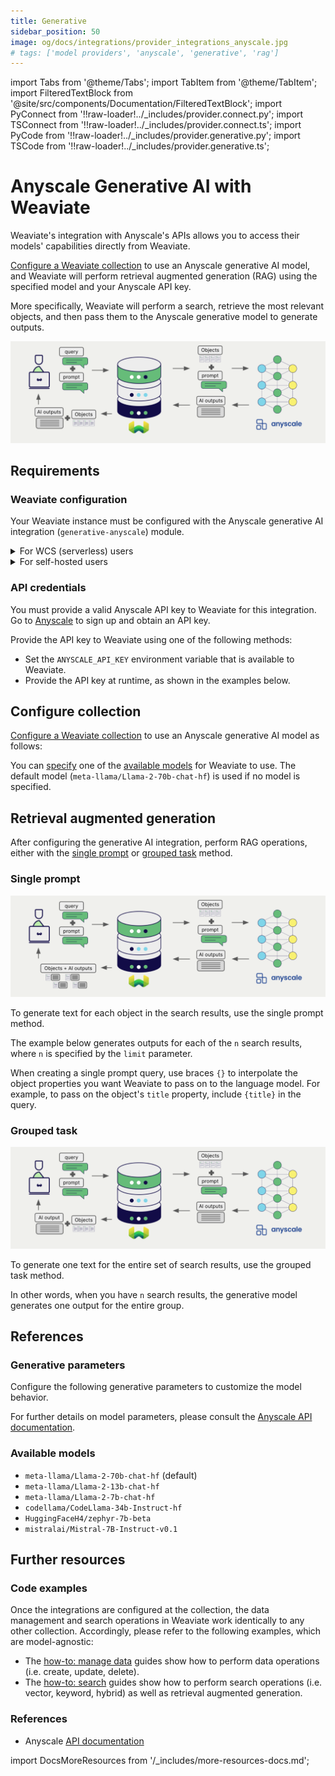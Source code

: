 ```yaml
---
title: Generative
sidebar_position: 50
image: og/docs/integrations/provider_integrations_anyscale.jpg
# tags: ['model providers', 'anyscale', 'generative', 'rag']
---
```


import Tabs from '@theme/Tabs';
import TabItem from '@theme/TabItem';
import FilteredTextBlock from '@site/src/components/Documentation/FilteredTextBlock';
import PyConnect from '!!raw-loader!../_includes/provider.connect.py';
import TSConnect from '!!raw-loader!../_includes/provider.connect.ts';
import PyCode from '!!raw-loader!../_includes/provider.generative.py';
import TSCode from '!!raw-loader!../_includes/provider.generative.ts';

# Anyscale Generative AI with Weaviate

Weaviate's integration with Anyscale's APIs allows you to access their models' capabilities directly from Weaviate.

[Configure a Weaviate collection](#configure-collection) to use an Anyscale generative AI model, and Weaviate will perform retrieval augmented generation (RAG) using the specified model and your Anyscale API key.

More specifically, Weaviate will perform a search, retrieve the most relevant objects, and then pass them to the Anyscale generative model to generate outputs.

![RAG integration illustration](../_includes/integration_anyscale_rag.png)

## Requirements

### Weaviate configuration

Your Weaviate instance must be configured with the Anyscale generative AI integration (`generative-anyscale`) module.

<details>
  <summary>For WCS (serverless) users</summary>

This integration is enabled by default on Weaviate Cloud Services (WCS) serverless managed instances.

</details>

<details>
  <summary>For self-hosted users</summary>

- Check the [cluster metadata](../../config-refs/meta.md) to verify if the module is enabled.
- Follow the [how-to configure modules](../../configuration/modules.md) guide to enable the module in Weaviate.

</details>

### API credentials

You must provide a valid Anyscale API key to Weaviate for this integration. Go to [Anyscale](https://www.anyscale.com/) to sign up and obtain an API key.

Provide the API key to Weaviate using one of the following methods:

- Set the `ANYSCALE_API_KEY` environment variable that is available to Weaviate.
- Provide the API key at runtime, as shown in the examples below.

<Tabs groupId="languages">

 <TabItem value="py" label="Python (v4)">
    <FilteredTextBlock
      text={PyConnect}
      startMarker="# START AnyscaleInstantiation"
      endMarker="# END AnyscaleInstantiation"
      language="py"
    />
  </TabItem>

 <TabItem value="js" label="JS/TS (Beta)">
    <FilteredTextBlock
      text={TSConnect}
      startMarker="// START AnyscaleInstantiation"
      endMarker="// END AnyscaleInstantiation"
      language="ts"
    />
  </TabItem>

</Tabs>

## Configure collection

[Configure a Weaviate collection](../../manage-data/collections.mdx#specify-a-generative-module) to use an Anyscale generative AI model as follows:

<Tabs groupId="languages">
  <TabItem value="py" label="Python (v4)">
    <FilteredTextBlock
      text={PyCode}
      startMarker="# START BasicGenerativeAnyscale"
      endMarker="# END BasicGenerativeAnyscale"
      language="py"
    />
  </TabItem>

  <TabItem value="js" label="JS/TS (Beta)">
    <FilteredTextBlock
      text={TSCode}
      startMarker="// START BasicGenerativeAnyscale"
      endMarker="// END BasicGenerativeAnyscale"
      language="ts"
    />
  </TabItem>

</Tabs>

You can [specify](#generative-parameters) one of the [available models](#available-models) for Weaviate to use. The default model (`meta-llama/Llama-2-70b-chat-hf`) is used if no model is specified.

## Retrieval augmented generation

After configuring the generative AI integration, perform RAG operations, either with the [single prompt](#single-prompt) or [grouped task](#grouped-task) method.

### Single prompt

![Single prompt RAG integration generates individual outputs per search result](../_includes/integration_anyscale_rag_single.png)

To generate text for each object in the search results, use the single prompt method.

The example below generates outputs for each of the `n` search results, where `n` is specified by the `limit` parameter.

When creating a single prompt query, use braces `{}` to interpolate the object properties you want Weaviate to pass on to the language model. For example, to pass on the object's `title` property, include `{title}` in the query.

<Tabs groupId="languages">

 <TabItem value="py" label="Python (v4)">
    <FilteredTextBlock
      text={PyCode}
      startMarker="# START SinglePromptExample"
      endMarker="# END SinglePromptExample"
      language="py"
    />
  </TabItem>

 <TabItem value="js" label="JS/TS (Beta)">
    <FilteredTextBlock
      text={TSCode}
      startMarker="// START SinglePromptExample"
      endMarker="// END SinglePromptExample"
      language="ts"
    />
  </TabItem>

</Tabs>

### Grouped task

![Grouped task RAG integration generates one output for the set of search results](../_includes/integration_anyscale_rag_grouped.png)

To generate one text for the entire set of search results, use the grouped task method.

In other words, when you have `n` search results, the generative model generates one output for the entire group.

<Tabs groupId="languages">

 <TabItem value="py" label="Python (v4)">
    <FilteredTextBlock
      text={PyCode}
      startMarker="# START GroupedTaskExample"
      endMarker="# END GroupedTaskExample"
      language="py"
    />
  </TabItem>

 <TabItem value="js" label="JS/TS (Beta)">
    <FilteredTextBlock
      text={TSCode}
      startMarker="// START GroupedTaskExample"
      endMarker="// END GroupedTaskExample"
      language="ts"
    />
  </TabItem>

</Tabs>

## References

### Generative parameters

Configure the following generative parameters to customize the model behavior.

<Tabs groupId="languages">
  <TabItem value="py" label="Python (v4)">
    <FilteredTextBlock
      text={PyCode}
      startMarker="# START FullGenerativeAnyscale"
      endMarker="# END FullGenerativeAnyscale"
      language="py"
    />
  </TabItem>

  <TabItem value="js" label="JS/TS (Beta)">
    <FilteredTextBlock
      text={TSCode}
      startMarker="// START FullGenerativeAnyscale"
      endMarker="// END FullGenerativeAnyscale"
      language="ts"
    />
  </TabItem>

</Tabs>

For further details on model parameters, please consult the [Anyscale API documentation](https://docs.endpoints.anyscale.com/).

### Available models

* `meta-llama/Llama-2-70b-chat-hf` (default)
* `meta-llama/Llama-2-13b-chat-hf`
* `meta-llama/Llama-2-7b-chat-hf`
* `codellama/CodeLlama-34b-Instruct-hf`
* `HuggingFaceH4/zephyr-7b-beta`
* `mistralai/Mistral-7B-Instruct-v0.1`

## Further resources

### Code examples

Once the integrations are configured at the collection, the data management and search operations in Weaviate work identically to any other collection. Accordingly, please refer to the following examples, which are model-agnostic:

- The [how-to: manage data](../../manage-data/index.md) guides show how to perform data operations (i.e. create, update, delete).
- The [how-to: search](../../search/index.md) guides show how to perform search operations (i.e. vector, keyword, hybrid) as well as retrieval augmented generation.

### References

- Anyscale [API documentation](https://docs.endpoints.anyscale.com/)

import DocsMoreResources from '/_includes/more-resources-docs.md';

<DocsMoreResources />
